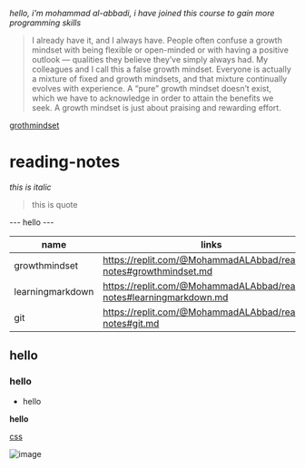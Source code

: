 *hello, i'm mohammad al-abbadi, i have joined this course to gain more programming skills*

>I already have it, and I always have. People often confuse a growth mindset with being flexible or open-minded or with having a positive outlook — qualities they believe they’ve simply always had. My colleagues and I call this a false growth mindset. Everyone is actually a mixture of fixed and growth mindsets, and that mixture continually evolves with experience. A “pure” growth mindset doesn’t exist, which we have to acknowledge in order to attain the benefits we seek.
A growth mindset is just about praising and rewarding effort.

[grothmindset](https://www.google.com/url?sa=i&url=https%3A%2F%2Fwww.piperandgold.com%2Fwhat-we-say%2Fgrowth-mindset-impact-learning&psig=AOvVaw1vr9QBSoXb3RonRCPJaH_n&ust=1620128349076000&source=images&cd=vfe&ved=0CAIQjRxqFwoTCKD1jfq2rfACFQAAAAAdAAAAABAD)

# reading-notes
*this is italic*
>this is quote 
>
--- hello ---


| name     |      links    |  
|----------|-------------  |
| growthmindset |https://replit.com/@MohammadALAbbad/reading-notes#growthmindset.md| 
| learningmarkdown |https://replit.com/@MohammadALAbbad/reading-notes#learningmarkdown.md|   
| git |https://replit.com/@MohammadALAbbad/reading-notes#git.md|  

## hello
### hello
* hello
 
**hello**

[css](http://www.csszengarden.com/)

![image](https://upload.wikimedia.org/wikipedia/commons/thumb/4/48/Markdown-mark.svg/1200px-Markdown-mark.svg.png)

